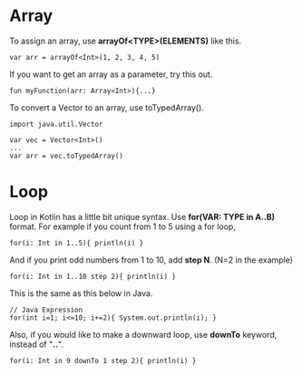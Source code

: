 # Array
To assign an array, use **arrayOf\<TYPE\>(ELEMENTS)** like this.

    var arr = arrayOf<Int>(1, 2, 3, 4, 5)

If you want to get an array as a parameter, try this out.
  
    fun myFunction(arr: Array<Int>){...}

To convert a Vector to an array, use toTypedArray().

    import java.util.Vector
    
    var vec = Vector<Int>()
    ...
    var arr = vec.toTypedArray()

# Loop
Loop in Kotlin has a little bit unique syntax. Use **for(VAR: TYPE in A..B)** format. For example if you count from 1 to 5 using a for loop,

    for(i: Int in 1..5){ println(i) }
    
And if you print odd numbers from 1 to 10, add **step N**. (N=2 in the example)

    for(i: Int in 1..10 step 2){ println(i) }

This is the same as this below in Java.

    // Java Expression
    for(int i=1; i<=10; i+=2){ System.out.println(i); }
    
Also, if you would like to make a downward loop, use **downTo** keyword, instead of "**..**".

    for(i: Int in 9 downTo 1 step 2){ println(i) }
